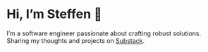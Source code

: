 # Hi, I’m Steffen 👋  

I’m a software engineer passionate about crafting robust solutions.  
Sharing my thoughts and projects on [Substack](https://codecraftsphere.substack.com/).
